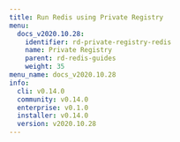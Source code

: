 ```yaml
---
title: Run Redis using Private Registry
menu:
  docs_v2020.10.28:
    identifier: rd-private-registry-redis
    name: Private Registry
    parent: rd-redis-guides
    weight: 35
menu_name: docs_v2020.10.28
info:
  cli: v0.14.0
  community: v0.14.0
  enterprise: v0.1.0
  installer: v0.14.0
  version: v2020.10.28
---
```


